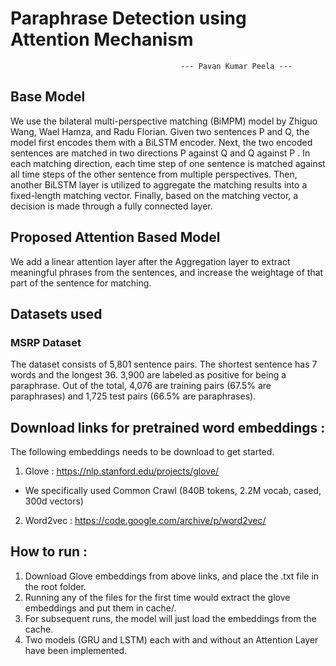 # Paraphrase Detection using Attention Mechanism
                                          --- Pavan Kumar Peela ---

## Base Model
We use the bilateral multi-perspective matching (BiMPM) model by Zhiguo Wang, Wael Hamza, and Radu Florian.
Given two sentences P and Q, the model first encodes them with a BiLSTM encoder. Next, the two encoded
sentences are matched in two directions P against Q and Q against P . In each matching direction, each time
step of one sentence is matched against all time steps of the other sentence from multiple perspectives.
Then, another BiLSTM layer is utilized to aggregate the matching results into a fixed-length
matching vector. Finally, based on the matching vector, a decision is made through a fully connected layer.

## Proposed Attention Based Model
We add a linear attention layer after the Aggregation layer to extract meaningful phrases from the sentences,
and increase the weightage of that part of the sentence for matching.


## Datasets used
### MSRP Dataset
The dataset consists of 5,801 sentence pairs.  The shortest sentence has 7 words and the longest 36.
3,900 are labeled as positive for being a paraphrase. Out of the total, 4,076 are training
pairs (67.5% are paraphrases) and 1,725 test pairs (66.5% are paraphrases).


## Download links for pretrained word embeddings :
The following embeddings needs to be download to get started.

1. Glove : https://nlp.stanford.edu/projects/glove/
  - We specifically used Common Crawl (840B tokens, 2.2M vocab, cased, 300d vectors)
  
2. Word2vec : https://code.google.com/archive/p/word2vec/


## How to run :
1. Download Glove embeddings from above links, and place the .txt file in the root folder.
2. Running any of the files for the first time would extract the glove embeddings and put them in cache/.
3. For subsequent runs, the model will just load the embeddings from the cache.
4. Two models (GRU and LSTM) each with and without an Attention Layer have been implemented.
